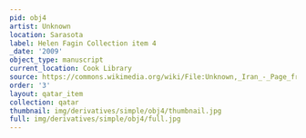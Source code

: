 ```yaml
---
pid: obj4
artist: Unknown
location: Sarasota
label: Helen Fagin Collection item 4
_date: '2009'
object_type: manuscript
current_location: Cook Library
source: https://commons.wikimedia.org/wiki/File:Unknown,_Iran_-_Page_from_the_Shahnama_of_Shah_Tahmasp_-_Google_Art_Project.jpg
order: '3'
layout: qatar_item
collection: qatar
thumbnail: img/derivatives/simple/obj4/thumbnail.jpg
full: img/derivatives/simple/obj4/full.jpg
---
```

